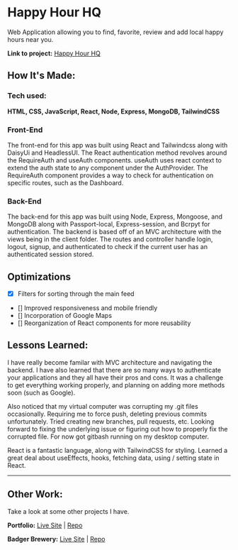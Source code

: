 # Happy Hour HQ

Web Application allowing you to find, favorite, review and add local happy hours near you.

**Link to project:** <a href="https://happyhourhq.onrender.com">Happy Hour HQ</a>

<!-- ![A screenshot of the app](https://drive.google.com/file/d/1-2_qh0nSB2_kS1qBRbo0eHqOYeL-L2Kv/view?usp=sharing)  -->

## How It's Made:

### Tech used:
**HTML, CSS, JavaScript, React, Node, Express, MongoDB, TailwindCSS**

### Front-End
The front-end for this app was built using React and Tailwindcss along with DaisyUi and HeadlessUI. The React authentication method revolves around the RequireAuth and useAuth components. useAuth uses react context to extend the auth state to any component under the AuthProvider. The RequireAuth component provides a way to check for authentication on specific routes, such as the Dashboard.

### Back-End
The back-end for this app was built using Node, Express, Mongoose, and MongoDB along with Passport-local, Express-session, and Bcrpyt for authentication. The backend is based off of an MVC architecture with the views being in the client folder. The routes and controller handle login, logout, signup, and authenticated to check if the current user has an authenticated session stored.  

## Optimizations
- [X] Filters for sorting through the main feed
- [] Improved responsiveness and mobile friendly
- [] Incorporation of Google Maps
- [] Reorganization of React components for more reusability

## Lessons Learned:
I have really become familar with MVC architecture and navigating the backend. I have also learned that there are so many ways to authenticate your applications and they all have their pros and cons. It was a challenge to get everything working properly, and planning on adding more methods soon (such as Google). 

Also noticed that my virtual computer was corrupting my .git files occasionally. Requiring me to force push, deleting previous commits unfortunately. Tried creating new branches, pull requests, etc. Looking forward to fixing the underlying issue or figuring out how to properly fix the corrupted file. For now got gitbash running on my desktop computer.

React is a fantastic language, along with TailwindCSS for styling. Learned a great deal about useEffects, hooks, fetching data, using / setting state in React. 

- - - -

## Other Work:
Take a look at some other projects I have.

**Portfolio:** [Live Site](carrib.netlify.app/) | [Repo](https://github.com/BCarrico/portfolio)

**Badger Brewery:** [Live Site](https://badgerbrewery.netlify.app/) | [Repo](https://github.com/BCarrico/BadgerBrewery)
